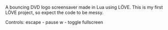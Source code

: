 A bouncing DVD logo screensaver made in Lua using LÖVE.
This is my first LÖVE project, so expect the code to be messy.

Controls:
escape - pause
w - toggle fullscreen
